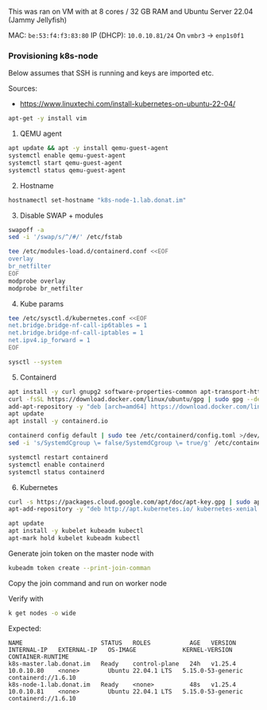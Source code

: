 This was ran on VM with at 8 cores / 32 GB RAM and Ubuntu Server 22.04 (Jammy Jellyfish) 

MAC: `be:53:f4:f3:83:80`
IP (DHCP): `10.0.10.81/24`
On `vmbr3` -> `enp1s0f1`

### Provisioning k8s-node

Below assumes that SSH is running and keys are imported etc.

Sources:
- https://www.linuxtechi.com/install-kubernetes-on-ubuntu-22-04/


```bash
apt-get -y install vim
```


1. QEMU agent

```bash
apt update && apt -y install qemu-guest-agent
systemctl enable qemu-guest-agent
systemctl start qemu-guest-agent
systemctl status qemu-guest-agent
```

2. Hostname

```bash
hostnamectl set-hostname "k8s-node-1.lab.donat.im"
```

3. Disable SWAP + modules

```bash
swapoff -a
sed -i '/swap/s/^/#/' /etc/fstab
```

```bash
tee /etc/modules-load.d/containerd.conf <<EOF
overlay
br_netfilter
EOF
modprobe overlay
modprobe br_netfilter
```

4. Kube params

```bash
tee /etc/sysctl.d/kubernetes.conf <<EOF
net.bridge.bridge-nf-call-ip6tables = 1
net.bridge.bridge-nf-call-iptables = 1
net.ipv4.ip_forward = 1
EOF
```

```bash
sysctl --system
```

5. Containerd

```bash
apt install -y curl gnupg2 software-properties-common apt-transport-https ca-certificates
curl -fsSL https://download.docker.com/linux/ubuntu/gpg | sudo gpg --dearmour -o /etc/apt/trusted.gpg.d/docker.gpg
add-apt-repository -y "deb [arch=amd64] https://download.docker.com/linux/ubuntu $(lsb_release -cs) stable"
apt update
apt install -y containerd.io
```

```bash
containerd config default | sudo tee /etc/containerd/config.toml >/dev/null 2>&1
sed -i 's/SystemdCgroup \= false/SystemdCgroup \= true/g' /etc/containerd/config.toml
```

```bash
systemctl restart containerd
systemctl enable containerd
systemctl status containerd
```

6. Kubernetes

```bash
curl -s https://packages.cloud.google.com/apt/doc/apt-key.gpg | sudo apt-key add -
apt-add-repository -y "deb http://apt.kubernetes.io/ kubernetes-xenial main"
```

```bash
apt update
apt install -y kubelet kubeadm kubectl
apt-mark hold kubelet kubeadm kubectl
```

Generate join token on the master node with 

```bash
kubeadm token create --print-join-comman
```

Copy the join command and run on worker node

Verify with

```bash
k get nodes -o wide
```

Expected:

```
NAME                      STATUS   ROLES           AGE   VERSION   INTERNAL-IP   EXTERNAL-IP   OS-IMAGE             KERNEL-VERSION      CONTAINER-RUNTIME
k8s-master.lab.donat.im   Ready    control-plane   24h   v1.25.4   10.0.10.80    <none>        Ubuntu 22.04.1 LTS   5.15.0-53-generic   containerd://1.6.10
k8s-node-1.lab.donat.im   Ready    <none>          48s   v1.25.4   10.0.10.81    <none>        Ubuntu 22.04.1 LTS   5.15.0-53-generic   containerd://1.6.10
```
